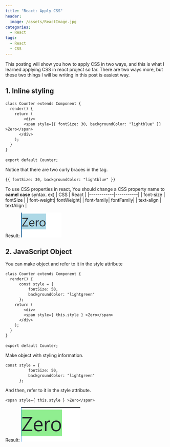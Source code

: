```yaml
---
title: "React: Apply CSS"
header:
  image: /assets/ReactImage.jpg
categories:
  - React
tags:
  - React
  - CSS
---
```


This posting will show you how to apply CSS in two ways,
and this is what I learned applying CSS in react project so far.
There are two ways more, but these two things I will be writing in this post is easiest way.

## 1. Inline styling
```
class Counter extends Component {
  render() { 
    return (
        <div>
        <span style={{ fontSize: 30, backgroundColor: "lightblue" }} >Zero</span>
      </div>
    );
  }
}
 
export default Counter;
```
Notice that there are two curly braces in the tag. 
```
{{ fontSize: 30, backgroundColor: "lightblue" }}
```
To use CSS properties in react, You should change a CSS property name to **camel case** syntax.
ex) 
| CSS        | React     |
|------------|-----------|
| font-size  | fontSize  |
| font-weight| fontWeight|
| font-family| fontFamily|
| text-align | textAlign |

Result:
![Image install extention](/assets/applyCSS1.png)

## 2. JavaScript Object
You can make object and refer to it in the style attribute
```
class Counter extends Component {
  render() { 
      const style = {
          fontSize: 50, 
          backgroundColor: "lightgreen"
      };
    return (
        <div>
        <span style={ this.style } >Zero</span>
      </div>
    );
  }
}
 
export default Counter;
```
Make object with styling information.
```
const style = {
          fontSize: 50, 
          backgroundColor: "lightgreen"
      };
```
And then, refer to it in the style attribute.
```
<span style={ this.style } >Zero</span>
```
Result:
![Image install extention](/assets/applyCSS2.png)

